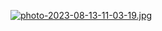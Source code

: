 [![photo-2023-08-13-11-03-19.jpg](https://i.postimg.cc/h4YWpsYy/photo-2023-08-13-11-03-19.jpg)](https://postimg.cc/gr3T0Vm8)
